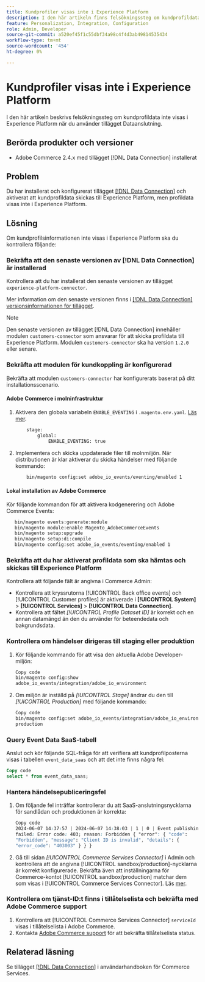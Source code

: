 ```yaml
---
title: Kundprofiler visas inte i Experience Platform
description: I den här artikeln finns felsökningssteg om kundprofildata inte visas i Experience Platform när tillägget  [!DNL Data Connection] används.
feature: Personalization, Integration, Configuration
role: Admin, Developer
source-git-commit: a520ef45f1c55dbf34a98c4f4d3ab49814535434
workflow-type: tm+mt
source-wordcount: '454'
ht-degree: 0%

---
```


# Kundprofiler visas inte i Experience Platform

I den här artikeln beskrivs felsökningssteg om kundprofildata inte visas i Experience Platform när du använder tillägget Dataanslutning.

## Berörda produkter och versioner

* Adobe Commerce 2.4.x med tillägget [!DNL Data Connection] installerat

## Problem

Du har installerat och konfigurerat tillägget [[!DNL Data Connection]](https://experienceleague.adobe.com/en/docs/commerce-merchant-services/data-connection/overview) och aktiverat att kundprofildata skickas till Experience Platform, men profildata visas inte i Experience Platform.

## Lösning

Om kundprofilsinformationen inte visas i Experience Platform ska du kontrollera följande:

### Bekräfta att den senaste versionen av [!DNL Data Connection] är installerad

Kontrollera att du har installerat den senaste versionen av tillägget `experience-platform-connector`.

Mer information om den senaste versionen finns i [[!DNL Data Connection] versionsinformationen för tillägget](https://experienceleague.adobe.com/en/docs/commerce-merchant-services/data-connection/release-notes).

>[!NOTE]
>
>Den senaste versionen av tillägget [!DNL Data Connection] innehåller modulen `customers-connector` som ansvarar för att skicka profildata till Experience Platform. Modulen `customers-connector` ska ha version `1.2.0` eller senare.

### Bekräfta att modulen för kundkoppling är konfigurerad

Bekräfta att modulen `customers-connector` har konfigurerats baserat på ditt installationsscenario.

#### Adobe Commerce i molninfrastruktur

1. Aktivera den globala variabeln `ENABLE_EVENTING` i `.magento.env.yaml`. [Läs mer](https://experienceleague.adobe.com/en/docs/commerce-cloud-service/user-guide/configure/env/stage/variables-global).

   ```bash
       stage:
           global:
               ENABLE_EVENTING: true
   ```

1. Implementera och skicka uppdaterade filer till molnmiljön. När distributionen är klar aktiverar du skicka händelser med följande kommando:

   ```bash
       bin/magento config:set adobe_io_events/eventing/enabled 1
   ```

#### Lokal installation av Adobe Commerce

Kör följande kommandon för att aktivera kodgenerering och Adobe Commerce Events:

```bash
   bin/magento events:generate:module
   bin/magento module:enable Magento_AdobeCommerceEvents
   bin/magento setup:upgrade
   bin/magento setup:di:compile
   bin/magento config:set adobe_io_events/eventing/enabled 1
```

### Bekräfta att du har aktiverat profildata som ska hämtas och skickas till Experience Platform

Kontrollera att följande fält är angivna i Commerce Admin:

* Kontrollera att kryssrutorna [!UICONTROL Back office events] och [!UICONTROL Customer profiles] är aktiverade i **[!UICONTROL System]** > **[!UICONTROL Services]** > **[!UICONTROL Data Connection]**.
* Kontrollera att fältet *[!UICONTROL Profile Dataset ID]* är korrekt och en annan datamängd än den du använder för beteendedata och bakgrundsdata.

### Kontrollera om händelser dirigeras till staging eller produktion

1. Kör följande kommando för att visa den aktuella Adobe Developer-miljön:

   ```bash
   Copy code
   bin/magento config:show
   adobe_io_events/integration/adobe_io_environment
   ```

1. Om miljön är inställd på *[!UICONTROL Stage]* ändrar du den till *[!UICONTROL Production]* med följande kommando:

   ```bash
   Copy code
   bin/magento config:set adobe_io_events/integration/adobe_io_environment
   production
   ```

### Query Event Data SaaS-tabell

Anslut och kör följande SQL-fråga för att verifiera att kundprofilposterna visas i
tabellen `event_data_saas` och att det inte finns några fel:

```sql
Copy code
select * from event_data_saas;
```

### Hantera händelsepubliceringsfel

1. Om följande fel inträffar kontrollerar du att SaaS-anslutningsnycklarna för sandlådan och produktionen är korrekta:

   ```css
   Copy code
   2024-06-07 14:37:57 | 2024-06-07 14:38:03 | 1 | 0 | Event publishing
   failed: Error code: 403; reason: Forbidden { "error": { "code":
   "Forbidden", "message": "Client ID is invalid", "details": {
   "error_code": "403003" } } }
   ```

1. Gå till sidan *[!UICONTROL Commerce Services Connector]* i Admin och kontrollera att de angivna [!UICONTROL sandbox/production]-nycklarna är korrekt konfigurerade. Bekräfta även att inställningarna för Commerce-kontot [!UICONTROL sandbox/production] matchar dem som visas i [!UICONTROL Commerce Services Connector]. Läs [mer](https://experienceleague.adobe.com/en/docs/commerce-merchant-services/user-guides/integration-services/saas#apikey).

### Kontrollera om tjänst-ID:t finns i tillåtelselista och bekräfta med Adobe Commerce support

1. Kontrollera att [!UICONTROL Commerce Services Connector] `serviceId` visas i tillåtelselista i Adobe Commerce.
1. Kontakta [Adobe Commerce support](https://experienceleague.adobe.com/en/docs/commerce-knowledge-base/kb/help-center-guide/magento-help-center-user-guide) för att bekräfta tillåtelselista status.

## Relaterad läsning

Se tillägget [[!DNL Data Connection]](https://experienceleague.adobe.com/en/docs/commerce-merchant-services/data-connection/overview) i användarhandboken för Commerce Services.
